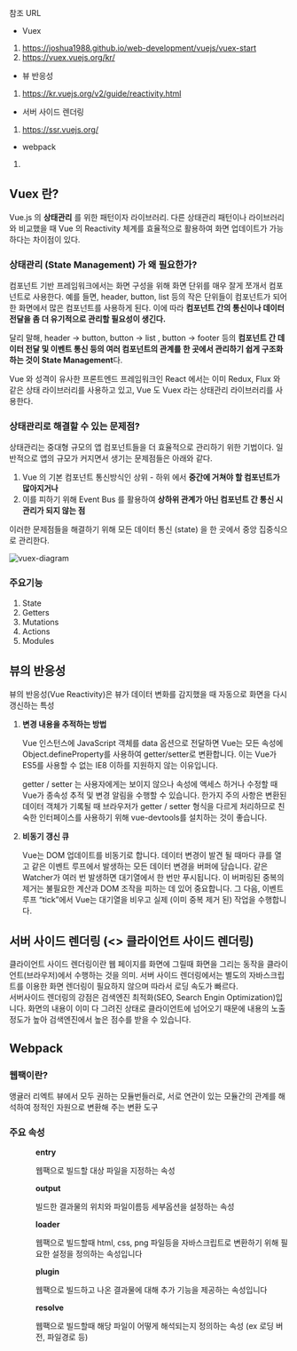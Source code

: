 참조 URL
- Vuex
1. https://joshua1988.github.io/web-development/vuejs/vuex-start
2. https://vuex.vuejs.org/kr/

- 뷰 반응성
1. https://kr.vuejs.org/v2/guide/reactivity.html
 
- 서버 사이드 렌더링
1. https://ssr.vuejs.org/

- webpack
1. 




<h2 id="vuex-란">Vuex 란?</h2>
<p>Vue.js 의 <strong>상태관리</strong> 를 위한 패턴이자 라이브러리.
다른 상태관리 패턴이나 라이브러리와 비교했을 때 Vue 의 Reactivity 체계를 효율적으로 활용하여
화면 업데이트가 가능하다는 차이점이 있다.</p>

<h3 id="상태관리-state-management-가-왜-필요한가">상태관리 (State Management) 가 왜 필요한가?</h3>
<p>컴포넌트 기반 프레임워크에서는 화면 구성을 위해 화면 단위를 매우 잘게 쪼개서 컴포넌트로 사용한다. 예를 들면, header, button, list 등의 작은 단위들이 컴포넌트가 되어 한 화면에서 많은 컴포넌트를 사용하게 된다. 이에 따라 <strong>컴포넌트 간의 통신이나 데이터 전달을 좀 더 유기적으로 관리할 필요성이 생긴다.</strong></p>

<p>달리 말해, header -&gt; button, button -&gt; list , button -&gt; footer 등의 <strong>컴포넌트 간 데이터 전달 및 이벤트 통신 등의 여러 컴포넌트의 관계를 한 곳에서 관리하기 쉽게 구조화 하는 것이 State Management</strong>다.</p>

<p>Vue 와 성격이 유사한 프론트엔드 프레임워크인 React 에서는 이미 Redux, Flux 와 같은 상태 라이브러리를 사용하고 있고, Vue 도 Vuex 라는 상태관리 라이브러리를 사용한다.</p>

<h3 id="상태관리로-해결할-수-있는-문제점">상태관리로 해결할 수 있는 문제점?</h3>
<p>상태관리는 중대형 규모의 앱 컴포넌트들을 더 효율적으로 관리하기 위한 기법이다.
일반적으로 앱의 규모가 커지면서 생기는 문제점들은 아래와 같다.</p>

<ol>
  <li>Vue 의 기본 컴포넌트 통신방식인 상위 - 하위 에서 <strong>중간에 거쳐야 할 컴포넌트가 많아지거나</strong></li>
  <li>이를 피하기 위해 Event Bus 를 활용하여 <strong>상하위 관계가 아닌 컴포넌트 간 통신 시 관리가 되지 않는 점</strong></li>
</ol>

<p>이러한 문제점들을 해결하기 위해 모든 데이터 통신 (state) 을 한 곳에서 중앙 집중식으로 관리한다.</p>

<p><img src="https://joshua1988.github.io/images/posts/web/vuejs/vuex-1/vuex-diagram.png" alt="vuex-diagram" /></p>

<h3>주요기능</h3>
<ol>
  <li>State</li>
  <li>Getters</li>
  <li>Mutations</li>
  <li>Actions</li>
  <li>Modules</li>
</ol>

<h2>뷰의 반응성</h2>
<p>뷰의 반응성(Vue Reactivity)은 뷰가 데이터 변화를 감지했을 때 자동으로 화면을 다시 갱신하는 특성</p>

<ol>
    <li>
    <strong>변경 내용을 추적하는 방법</strong>
    <p>Vue 인스턴스에 JavaScript 객체를 data 옵션으로 전달하면 Vue는 모든 속성에 Object.defineProperty를 사용하여 getter/setter로 변환합니다. 이는 Vue가 ES5를 사용할 수 없는 IE8 이하를 지원하지 않는 이유입니다.<br>

getter / setter 는 사용자에게는 보이지 않으나 속성에 액세스 하거나 수정할 때 Vue가 종속성 추적 및 변경 알림을 수행할 수 있습니다. 한가지 주의 사항은 변환된 데이터 객체가 기록될 때 브라우저가 getter / setter 형식을 다르게 처리하므로 친숙한 인터페이스를 사용하기 위해 vue-devtools를 설치하는 것이 좋습니다.</p>
  </li>
  
  <li>
    <strong>비동기 갱신 큐</strong>
    <p> Vue는 DOM 업데이트를 비동기로 합니다. 데이터 변경이 발견 될 때마다 큐를 열고 같은 이벤트 루프에서 발생하는 모든 데이터 변경을 버퍼에 담습니다. 같은 Watcher가 여러 번 발생하면 대기열에서 한 번만 푸시됩니다. 이 버퍼링된 중복의 제거는 불필요한 계산과 DOM 조작을 피하는 데 있어 중요합니다. 그 다음, 이벤트 루프 “tick”에서 Vue는 대기열을 비우고 실제 (이미 중복 제거 된) 작업을 수행합니다.</p>
  </li>
</ol>

<h2>서버 사이드 렌더링 (<> 클라이언트 사이드 렌더링)</h2>

<p>
  클라이언트 사이드 렌더링이란 웹 페이지를 화면에 그릴때 화면을 그리는 동작을 클라이언트(브라우저)에서 수행하는 것을 의미. 서버 사이드 렌더링에서는 별도의 자바스크립트를 이용한 화면 렌더링이 필요하지 않으며 따라서 로딩 속도가 빠르다.<br>
  서버사이드 렌더링의 강점은 검색엔진 최적화(SEO, Search Engin Optimization)입니다. 화면의 내용이 이미 다 그려진 상태로 클라이언트에 넘어오기 때문에 내용의 노출정도가 높아 검색엔진에서 높은 점수를 받을 수 있습니다.
<p>

<h2>Webpack</h2>
<h3>웹팩이란?</h3>
<p>앵귤러 리엑트 뷰에서 모두 권하는 모듈번들러로, 서로 연관이 있는 모듈간의 관계를 해석하여 정적인 자원으로 변환해 주는 변환 도구</p>

<h3>주요 속성</h3>
<ol>
  <ul>
   <strong>entry</strong>
   <p>웹팩으로 빌드할 대상 파일을 지정하는 속성</p>
  </ul>

  <ul>
   <strong>output</strong>
   <p>빌드한 결과물의 위치와 파일이름등 세부옵션을 설정하는 속성</p>
  </ul>
  

  <ul>
   <strong>loader</strong>
   <p>웹팩으로 빌드할때 html, css, png 파일등을 자바스크립트로 변환하기 위해 필요한 설정을 정의하는 속성입니다</p>
  </ul>
  

  <ul>
   <strong>plugin</strong>
   <p>웹팩으로 빌드하고 나온 결과물에 대해 추가 기능을 제공하는 속성입니다</p>
  </ul>
  

  <ul>
   <strong>resolve</strong>
   <p>웹팩으로 빌드할때 해당 파일이 어떻게 해석되는지 정의하는 속성 (ex 로딩 버전, 파일경로 등)</p>
  </ul>
 </ol>
